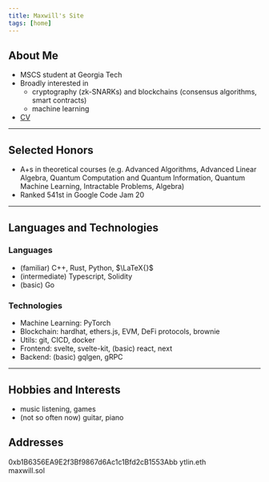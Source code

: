```yaml
---
title: Maxwill's Site
tags: [home]
---
```


## About Me
- MSCS student at Georgia Tech
- Broadly interested in
  - cryptography (zk-SNARKs) and blockchains (consensus algorithms, smart contracts)
  - machine learning
- [CV](https://drive.google.com/file/d/16nkGvbMUJJ8JabQOxMNzgntl9-LsBaEd)

---

## Selected Honors
- A+s in theoretical courses (e.g. Advanced Algorithms, Advanced Linear Algebra, Quantum Computation and Quantum Information, Quantum Machine Learning, Intractable Problems, Algebra)
- Ranked 541st in Google Code Jam 20

---

## Languages and Technologies

### Languages
- (familiar) C++, Rust, Python, $\LaTeX{}$
- (intermediate) Typescript, Solidity
- (basic) Go

### Technologies
- Machine Learning: PyTorch
- Blockchain: hardhat, ethers.js, EVM, DeFi protocols, brownie
- Utils: git, CICD, docker
- Frontend: svelte, svelte-kit, (basic) react, next
- Backend: (basic) gqlgen, gRPC

---

## Hobbies and Interests
- music listening, games
- (not so often now) guitar, piano

## Addresses
0xb1B6356EA9E2f3Bf9867d6Ac1c1Bfd2cB1553Abb
ytlin.eth  
maxwill.sol
